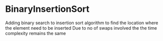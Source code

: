 # BinaryInsertionSort
Adding binary search to insertion sort algorithm to find the location where the element need to be inserted
Due to no of swaps involved the the time complexity remains the same
